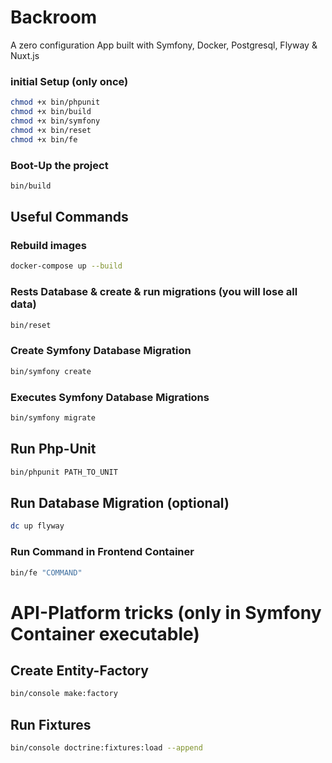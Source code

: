 # Backroom
A zero configuration App built with Symfony, Docker, Postgresql, Flyway & Nuxt.js
### initial Setup (only once)
```bash
chmod +x bin/phpunit
chmod +x bin/build
chmod +x bin/symfony
chmod +x bin/reset
chmod +x bin/fe

```
### Boot-Up the project
```bash
bin/build
```
## Useful Commands

### Rebuild images
```bash
docker-compose up --build
```

### Rests Database & create & run migrations (you will lose all data)
```bash
bin/reset
```

### Create Symfony Database Migration
```bash
bin/symfony create
```
### Executes Symfony Database Migrations
```bash
bin/symfony migrate
```

## Run Php-Unit
```bash
bin/phpunit PATH_TO_UNIT
```


## Run Database Migration (optional)
```bash
dc up flyway
```

### Run Command in Frontend Container
```bash
bin/fe "COMMAND"
```

# API-Platform tricks (only in Symfony Container executable)
## Create Entity-Factory
```bash
bin/console make:factory
```

## Run Fixtures
```bash
bin/console doctrine:fixtures:load --append
```


